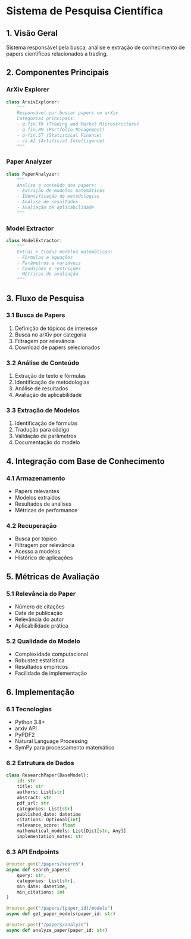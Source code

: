 # Sistema de Pesquisa Científica

## 1. Visão Geral
Sistema responsável pela busca, análise e extração de conhecimento de papers científicos relacionados a trading.

## 2. Componentes Principais

### ArXiv Explorer
```python
class ArxivExplorer:
    """
    Responsável por buscar papers no arXiv
    Categorias principais:
    - q-fin.TR (Trading and Market Microstructure)
    - q-fin.PM (Portfolio Management)
    - q-fin.ST (Statistical Finance)
    - cs.AI (Artificial Intelligence)
    """
```

### Paper Analyzer
```python
class PaperAnalyzer:
    """
    Analisa o conteúdo dos papers:
    - Extração de modelos matemáticos
    - Identificação de metodologias
    - Análise de resultados
    - Avaliação de aplicabilidade
    """
```

### Model Extractor
```python
class ModelExtractor:
    """
    Extrai e traduz modelos matemáticos:
    - Fórmulas e equações
    - Parâmetros e variáveis
    - Condições e restrições
    - Métricas de avaliação
    """
```

## 3. Fluxo de Pesquisa

### 3.1 Busca de Papers
1. Definição de tópicos de interesse
2. Busca no arXiv por categoria
3. Filtragem por relevância
4. Download de papers selecionados

### 3.2 Análise de Conteúdo
1. Extração de texto e fórmulas
2. Identificação de metodologias
3. Análise de resultados
4. Avaliação de aplicabilidade

### 3.3 Extração de Modelos
1. Identificação de fórmulas
2. Tradução para código
3. Validação de parâmetros
4. Documentação do modelo

## 4. Integração com Base de Conhecimento

### 4.1 Armazenamento
- Papers relevantes
- Modelos extraídos
- Resultados de análises
- Métricas de performance

### 4.2 Recuperação
- Busca por tópico
- Filtragem por relevância
- Acesso a modelos
- Histórico de aplicações

## 5. Métricas de Avaliação

### 5.1 Relevância do Paper
- Número de citações
- Data de publicação
- Relevância do autor
- Aplicabilidade prática

### 5.2 Qualidade do Modelo
- Complexidade computacional
- Robustez estatística
- Resultados empíricos
- Facilidade de implementação

## 6. Implementação

### 6.1 Tecnologias
- Python 3.8+
- arxiv API
- PyPDF2
- Natural Language Processing
- SymPy para processamento matemático

### 6.2 Estrutura de Dados
```python
class ResearchPaper(BaseModel):
    id: str
    title: str
    authors: List[str]
    abstract: str
    pdf_url: str
    categories: List[str]
    published_date: datetime
    citations: Optional[int]
    relevance_score: float
    mathematical_models: List[Dict[str, Any]]
    implementation_notes: str
```

### 6.3 API Endpoints
```python
@router.get("/papers/search")
async def search_papers(
    query: str,
    categories: List[str],
    min_date: datetime,
    min_citations: int
)

@router.get("/papers/{paper_id}/models")
async def get_paper_models(paper_id: str)

@router.post("/papers/analyze")
async def analyze_paper(paper_id: str)
```
